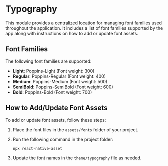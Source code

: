 # Typography

This module provides a centralized location for managing font families used throughout the application. It includes a list of font families supported by the app along with instructions on how to add or update font assets.

## Font Families

The following font families are supported:

- **Light**: Poppins-Light (Font weight: 300)
- **Regular**: Poppins-Regular (Font weight: 400)
- **Medium**: Poppins-Medium (Font weight: 500)
- **SemiBold**: Poppins-SemiBold (Font weight: 600)
- **Bold**: Poppins-Bold (Font weight: 700)

## How to Add/Update Font Assets

To add or update font assets, follow these steps:

1. Place the font files in the `assets/fonts` folder of your project.
2. Run the following command in the project folder:

   ```terminal
   npx react-native-asset
   ```

3. Update the font names in the `theme/typography` file as needed.
